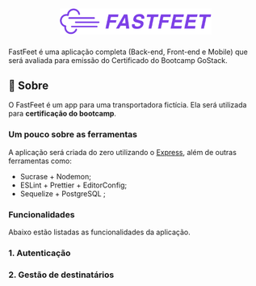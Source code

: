 <h1 align="center">
  <img alt="Fastfeet" title="Fastfeet" src=".github/logo.png" width="300px" />
</h1>

<p>FastFeet é uma aplicação completa (Back-end, Front-end e Mobile) que será avaliada para emissão do Certificado do Bootcamp GoStack.</p>

## :rocket: Sobre

O FastFeet é um app para uma transportadora fictícia. Ela será utilizada para **certificação do bootcamp**.

### **Um pouco sobre as ferramentas**

A aplicação será criada do zero utilizando o [Express](https://expressjs.com/), além de outras ferramentas como:

- Sucrase + Nodemon;
- ESLint + Prettier + EditorConfig;
- Sequelize + PostgreSQL ;

### **Funcionalidades**

Abaixo estão listadas as funcionalidades da aplicação.

### **1. Autenticação**

### 2. Gestão de destinatários

